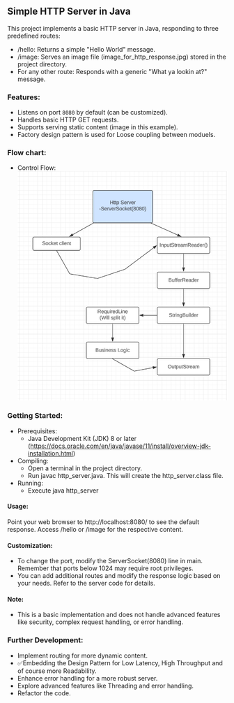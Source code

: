 ## Simple HTTP Server in Java
This project implements a basic HTTP server in Java, responding to three predefined routes:
 * /hello: Returns a simple "Hello World" message.
 * /image: Serves an image file (image_for_http_response.jpg) stored in the project directory.
 * For any other route: Responds with a generic "What ya lookin at?" message.

### Features:
 * Listens on port `8080` by default (can be customized).
 * Handles basic HTTP GET requests.
 * Supports serving static content (image in this example).
 * Factory design pattern is used for Loose coupling between moduels.

 ### Flow chart:
 * Control Flow:
 ![alt text]({9A7465C9-F085-4A38-AB0C-F42913A8A38B}.png)

### Getting Started:
 * Prerequisites:
   * Java Development Kit (JDK) 8 or later (https://docs.oracle.com/en/java/javase/11/install/overview-jdk-installation.html)
 * Compiling:
   * Open a terminal in the project directory.
   * Run javac http_server.java. This will create the http_server.class file.
 * Running:
   * Execute java http_server

#### Usage:
Point your web browser to http://localhost:8080/ to see the default response. Access /hello or /image for the respective content.

#### Customization:
 * To change the port, modify the ServerSocket(8080) line in main. Remember that ports below 1024 may require root privileges.
 * You can add additional routes and modify the response logic based on your needs. Refer to the server code for details.

#### Note:
 * This is a basic implementation and does not handle advanced features like security, complex request handling, or error handling.

### Further Development:
 * Implement routing for more dynamic content.
 * ✅Embedding the Design Pattern for Low Latency, High Throughput and of course more Readability.
 * Enhance error handling for a more robust server.
 * Explore advanced features like Threading and error handling.
 * Refactor the code.